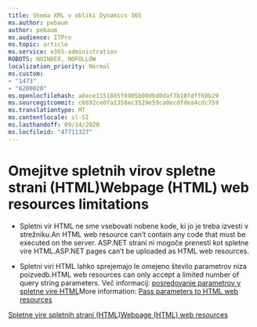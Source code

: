 ```yaml
---
title: Shema XML v obliki Dynamics 365
ms.author: pebaum
author: pebaum
ms.audience: ITPro
ms.topic: article
ms.service: o365-administration
ROBOTS: NOINDEX, NOFOLLOW
localization_priority: Normal
ms.custom:
- "1473"
- "6200020"
ms.openlocfilehash: a8ece1151885f6905b00dbd0daf7b18fdff60b29
ms.sourcegitcommit: c6692ce0fa1358ec3529e59ca0ecdfdea4cdc759
ms.translationtype: MT
ms.contentlocale: sl-SI
ms.lasthandoff: 09/14/2020
ms.locfileid: "47711327"
---
```

# <a name="webpage-html-web-resources-limitations"></a><span data-ttu-id="326f0-102">Omejitve spletnih virov spletne strani (HTML)</span><span class="sxs-lookup"><span data-stu-id="326f0-102">Webpage (HTML) web resources limitations</span></span>

* <span data-ttu-id="326f0-103">Spletni vir HTML ne sme vsebovati nobene kode, ki jo je treba izvesti v strežniku.</span><span class="sxs-lookup"><span data-stu-id="326f0-103">An HTML web resource can’t contain any code that must be executed on the server.</span></span> <span data-ttu-id="326f0-104">ASP.NET strani ni mogoče prenesti kot spletne vire HTML.</span><span class="sxs-lookup"><span data-stu-id="326f0-104">ASP.NET pages can’t be uploaded as HTML web resources.</span></span>

* <span data-ttu-id="326f0-105">Spletni viri HTML lahko sprejemajo le omejeno število parametrov niza poizvedb.</span><span class="sxs-lookup"><span data-stu-id="326f0-105">HTML web resources can only accept a limited number of query string parameters.</span></span> <span data-ttu-id="326f0-106">Več informacij: [posredovanje parametrov v spletne vire HTML](https://docs.microsoft.com/dynamics365/customer-engagement/developer/webpage-html-web-resources#BKMK_PassingParametersToWebResources)</span><span class="sxs-lookup"><span data-stu-id="326f0-106">More information: [Pass parameters to HTML web resources](https://docs.microsoft.com/dynamics365/customer-engagement/developer/webpage-html-web-resources#BKMK_PassingParametersToWebResources)</span></span>

[<span data-ttu-id="326f0-107">Spletne vire spletnih strani (HTML)</span><span class="sxs-lookup"><span data-stu-id="326f0-107">Webpage (HTML) web resources</span></span>](https://docs.microsoft.com/dynamics365/customer-engagement/developer/webpage-html-web-resources)
